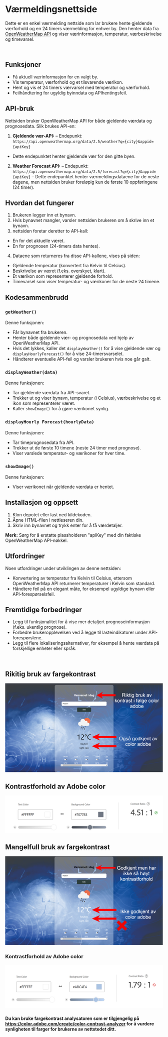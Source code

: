 # Værmeldingsnettside

Dette er en enkel værmelding nettside som lar brukere hente gjeldende værforhold og en 24 timers værmelding for enhver by. Den henter data fra [OpenWeatherMap API](https://openweathermap.org/api) og viser værinformasjon, temperatur, værbeskrivelse og timevarsel.

<br />

## Funksjoner
- Få aktuell værinformasjon for en valgt by.
- Vis temperatur, værforhold og et tilsvarende værikon.
- Hent og vis et 24 timers værvarsel med temperatur og værforhold.
- Feilhåndtering for ugyldig byinndata og APIhentingsfeil.

## API-bruk

Nettsiden bruker OpenWeatherMap API for både gjeldende værdata og prognosedata. Slik brukes API-en:

1. **Gjeldende vær-API:**
 – Endepunkt: `https://api.openweathermap.org/data/2.5/weather?q={city}&appid={apiKey}`
 - Dette endepunktet henter gjeldende vær for den gitte byen.

2. **Weather Forecast API:**
 – Endepunkt: `https://api.openweathermap.org/data/2.5/forecast?q={city}&appid={apiKey}`
 – Dette endepunktet henter værmeldingsdataene for de neste dagene, men nettsiden bruker foreløpig kun de første 10 oppføringene (24 timer).

## Hvordan det fungerer
1. Brukeren legger inn et bynavn.
2. Hvis bynavnet mangler, varsler nettsiden brukeren om å skrive inn et bynavn.
3. nettsiden foretar deretter to API-kall:
 - En for det aktuelle været.
 - En for prognosen (24-timers data hentes).
4. Dataene som returneres fra disse API-kallene, vises på siden:
 - Gjeldende temperatur (konvertert fra Kelvin til Celsius).
 - Beskrivelse av været (f.eks. overskyet, klart).
 - Et værikon som representerer gjeldende forhold.
 - Timevarsel som viser temperatur- og værikoner for de neste 24 timene.

## Kodesammenbrudd

### `getWeather()`
Denne funksjonen:
- Får bynavnet fra brukeren.
- Henter både gjeldende vær- og prognosedata ved hjelp av OpenWeatherMap API.
- Hvis det lykkes, kaller det `displayWeather()` for å vise gjeldende vær og `displayHourlyForecast()` for å vise 24-timersvarselet.
- Håndterer eventuelle API-feil og varsler brukeren hvis noe går galt.

### `displayWeather(data)`
Denne funksjonen:
- Tar gjeldende værdata fra API-svaret.
- Trekker ut og viser bynavn, temperatur (i Celsius), værbeskrivelse og et ikon som representerer været.
- Kaller `showImage()` for å gjøre værikonet synlig.

### `displayHourly Forecast(hourlyData)`
Denne funksjonen:
- Tar timeprognosedata fra API.
- Trekker ut de første 10 timene (neste 24 timer med prognose).
- Viser varslede temperatur- og værikoner for hver time.

### `showImage()`
Denne funksjonen:
- Viser værikonet når gjeldende værdata er hentet.

## Installasjon og oppsett
1. Klon depotet eller last ned kildekoden.
2. Åpne HTML-filen i nettleseren din.
3. Skriv inn bynavnet og trykk enter for å få værdetaljer.

**Merk:** Sørg for å erstatte plassholderen "apiKey" med din faktiske OpenWeatherMap API-nøkkel.

## Utfordringer
Noen utfordringer under utviklingen av denne nettsiden:
- Konvertering av temperatur fra Kelvin til Celsius, ettersom OpenWeatherMap API returnerer temperaturer i Kelvin som standard.
- Håndtere feil på en elegant måte, for eksempel ugyldige bynavn eller API-forespørselsfeil.

## Fremtidige forbedringer
- Legg til funksjonalitet for å vise mer detaljert prognoseinformasjon (f.eks. ukentlig prognose).
- Forbedre brukeropplevelsen ved å legge til lasteindikatorer under API-forespørslene.
- Legg til flere lokaliseringsalternativer, for eksempel å hente værdata på forskjellige enheter eller språk.
<br />

## Rikitig bruk av fargekontrast
![image_alt](https://github.com/UsamDaw/Weather-Today-API/blob/main/ColorAdobeExample.png?raw=true)

## Kontrastforhold av Adobe color
![image_alt](https://github.com/UsamDaw/Weather-Today-API/blob/main/Screenshot%202024-10-09%20123641.png?raw=true)


## Mangelfull bruk av fargekontrast
![image alt](https://github.com/UsamDaw/Weather-Today-API/blob/main/ColorAdobeExample2.png?raw=true)

### Kontrastforhold av Adobe color
![image_alt](https://github.com/UsamDaw/Weather-Today-API/blob/main/Screenshot%202024-10-09%20125832.png?raw=true)

#### Du kan bruke fargekontrast analysatoren som er tilgjengelig på https://color.adobe.com/create/color-contrast-analyzer for å vurdere synligheten til farger for brukerne av nettstedet ditt.
